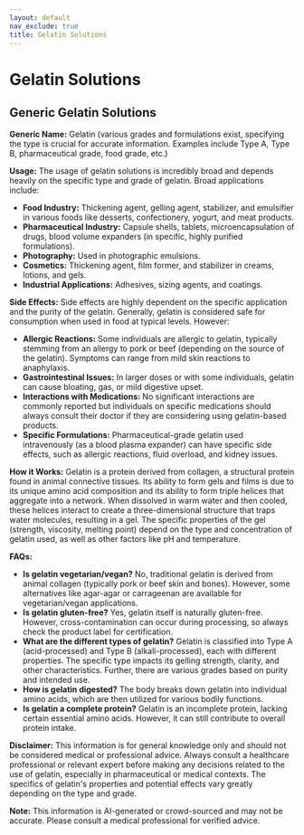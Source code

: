 ```yaml
---
layout: default
nav_exclude: true
title: Gelatin Solutions
---
```


# Gelatin Solutions

## Generic Gelatin Solutions

**Generic Name:** Gelatin (various grades and formulations exist, specifying the type is crucial for accurate information.  Examples include Type A, Type B, pharmaceutical grade, food grade, etc.)

**Usage:** The usage of gelatin solutions is incredibly broad and depends heavily on the specific type and grade of gelatin.  Broad applications include:

* **Food Industry:**  Thickening agent, gelling agent, stabilizer, and emulsifier in various foods like desserts, confectionery, yogurt, and meat products.
* **Pharmaceutical Industry:**  Capsule shells, tablets, microencapsulation of drugs, blood volume expanders (in specific, highly purified formulations).
* **Photography:**  Used in photographic emulsions.
* **Cosmetics:**  Thickening agent, film former, and stabilizer in creams, lotions, and gels.
* **Industrial Applications:**  Adhesives, sizing agents, and coatings.

**Side Effects:**  Side effects are highly dependent on the specific application and the purity of the gelatin.  Generally, gelatin is considered safe for consumption when used in food at typical levels.  However:

* **Allergic Reactions:**  Some individuals are allergic to gelatin, typically stemming from an allergy to pork or beef (depending on the source of the gelatin). Symptoms can range from mild skin reactions to anaphylaxis.
* **Gastrointestinal Issues:**  In larger doses or with some individuals, gelatin can cause bloating, gas, or mild digestive upset.
* **Interactions with Medications:**  No significant interactions are commonly reported but individuals on specific medications should always consult their doctor if they are considering using gelatin-based products.
* **Specific Formulations:**  Pharmaceutical-grade gelatin used intravenously (as a blood plasma expander) can have specific side effects, such as allergic reactions,  fluid overload, and kidney issues.


**How it Works:** Gelatin is a protein derived from collagen, a structural protein found in animal connective tissues.  Its ability to form gels and films is due to its unique amino acid composition and its ability to form triple helices that aggregate into a network.  When dissolved in warm water and then cooled, these helices interact to create a three-dimensional structure that traps water molecules, resulting in a gel. The specific properties of the gel (strength, viscosity, melting point) depend on the type and concentration of gelatin used, as well as other factors like pH and temperature.


**FAQs:**

* **Is gelatin vegetarian/vegan?** No, traditional gelatin is derived from animal collagen (typically pork or beef skin and bones). However, some alternatives like agar-agar or carrageenan are available for vegetarian/vegan applications.
* **Is gelatin gluten-free?** Yes, gelatin itself is naturally gluten-free. However, cross-contamination can occur during processing, so always check the product label for certification.
* **What are the different types of gelatin?** Gelatin is classified into Type A (acid-processed) and Type B (alkali-processed), each with different properties. The specific type impacts its gelling strength, clarity, and other characteristics.  Further, there are various grades based on purity and intended use.
* **How is gelatin digested?** The body breaks down gelatin into individual amino acids, which are then utilized for various bodily functions.
* **Is gelatin a complete protein?** Gelatin is an incomplete protein, lacking certain essential amino acids.  However, it can still contribute to overall protein intake.


**Disclaimer:** This information is for general knowledge only and should not be considered medical or professional advice. Always consult a healthcare professional or relevant expert before making any decisions related to the use of gelatin, especially in pharmaceutical or medical contexts.  The specifics of gelatin's properties and potential effects vary greatly depending on the type and grade.


**Note:** This information is AI-generated or crowd-sourced and may not be accurate. Please consult a medical professional for verified advice.